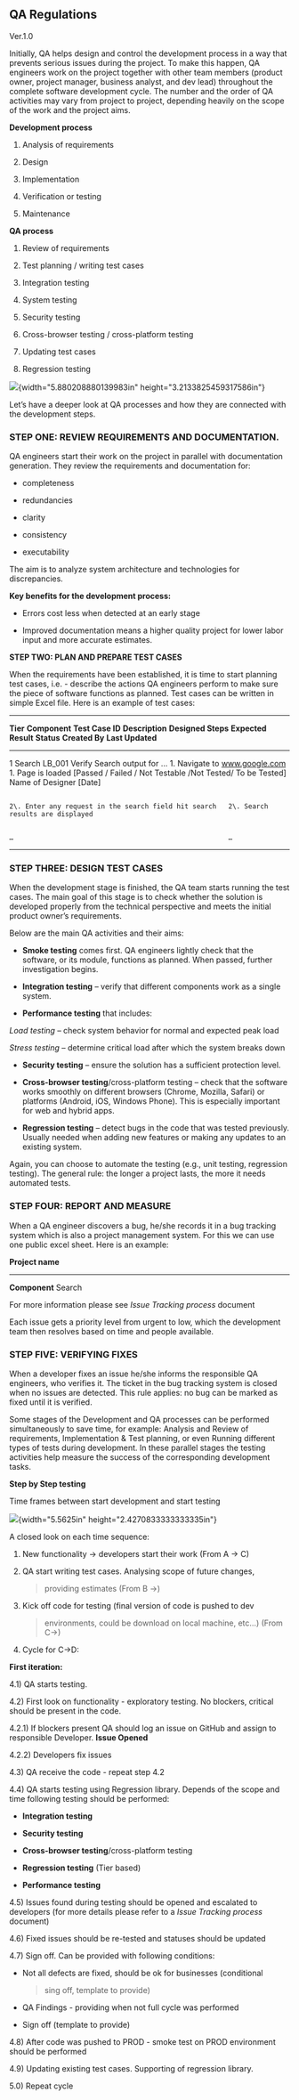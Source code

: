 **QA Regulations**
------------------

Ver.1.0

Initially, QA helps design and control the development process in a way
that prevents serious issues during the project. To make this happen, QA
engineers work on the project together with other team members (product
owner, project manager, business analyst, and dev lead) throughout the
complete software development cycle. The number and the order of QA
activities may vary from project to project, depending heavily on the
scope of the work and the project aims.

**Development process**

1)  Analysis of requirements

2)  Design

3)  Implementation

4)  Verification or testing

5)  Maintenance

**QA process**

1)  Review of requirements

2)  Test planning / writing test cases

3)  Integration testing

4)  System testing

5)  Security testing

6)  Cross-browser testing / cross-platform testing

7)  Updating test cases

8)  Regression testing

![](media/image4.png){width="5.880208880139983in"
height="3.2133825459317586in"}

Let’s have a deeper look at QA processes and how they are connected with
the development steps.

### **STEP ONE: REVIEW REQUIREMENTS AND DOCUMENTATION.**

QA engineers start their work on the project in parallel with
documentation generation. They review the requirements and documentation
for:

- completeness

- redundancies

- clarity

- consistency

- executability

The aim is to analyze system architecture and technologies for
discrepancies.

**Key benefits for the development process:**

- Errors cost less when detected at an early stage

- Improved documentation means a higher quality project for lower labor
input and more accurate estimates.

**STEP TWO: PLAN AND PREPARE TEST CASES**

When the requirements have been established, it is time to start
planning test cases, i.e. - describe the actions QA engineers perform to
make sure the piece of software functions as planned. Test cases can be
written in simple Excel file. Here is an example of test cases:

  -------------------------------------------------------------------------------------------------------------------------------------------------------------------------------------------------------------------------------------------------------------------------
  **Tier**   **Component**   **Test Case ID**   **Description**              **Designed Steps**                                     **Expected Result**                **Status**                                                     **Created By**     **Last Updated**
  ---------- --------------- ------------------ ---------------------------- ------------------------------------------------------ ---------------------------------- -------------------------------------------------------------- ------------------ ------------------
  1          Search          LB\_001            Verify Search output for …   1\. Navigate to www.google.com                         1\. Page is loaded                 \[Passed / Failed / Not Testable /Not Tested/ To be Tested\]   Name of Designer   \[Date\]
                                                                                                                                                                                                                                                         
                                                                             2\. Enter any request in the search field hit search   2\. Search results are displayed                                                                                     
                                                                                                                                                                                                                                                         
                                                                             …                                                      …                                                                                                                    
  -------------------------------------------------------------------------------------------------------------------------------------------------------------------------------------------------------------------------------------------------------------------------

### 

### 

### **STEP THREE: DESIGN TEST CASES**

When the development stage is finished, the QA team starts running the
test cases. The main goal of this stage is to check whether the solution
is developed properly from the technical perspective and meets the
initial product owner’s requirements.

Below are the main QA activities and their aims:

- **Smoke testing** comes first. QA engineers lightly check that the
software, or its module, functions as planned. When passed, further
investigation begins.

- **Integration testing** – verify that different components work as a
single system.

- **Performance testing** that includes:

*Load testing* – check system behavior for normal and expected peak load

*Stress testing* – determine critical load after which the system breaks
down

- **Security testing** – ensure the solution has a sufficient protection
level.

- **Cross-browser testing**/cross-platform testing – check that the
software works smoothly on different browsers (Chrome, Mozilla, Safari)
or platforms (Android, iOS, Windows Phone). This is especially important
for web and hybrid apps.

- **Regression testing** – detect bugs in the code that was tested
previously. Usually needed when adding new features or making any
updates to an existing system.

Again, you can choose to automate the testing (e.g., unit testing,
regression testing). The general rule: the longer a project lasts, the
more it needs automated tests.

### **STEP FOUR: REPORT AND MEASURE**

When a QA engineer discovers a bug, he/she records it in a bug tracking
system which is also a project management system. For this we can use
one public excel sheet. Here is an example:

  **Project name**
  ------------------ ------------------ ------------ -------------- -------------------------------------------- ------------------
  **Component**
  Search

For more information please see *Issue Tracking process* document

Each issue gets a priority level from urgent to low, which the
development team then resolves based on time and people available.

### **STEP FIVE: VERIFYING FIXES**

When a developer fixes an issue he/she informs the responsible QA
engineers, who verifies it. The ticket in the bug tracking system is
closed when no issues are detected. This rule applies: no bug can be
marked as fixed until it is verified.

Some stages of the Development and QA processes can be performed
simultaneously to save time, for example: Analysis and Review of
requirements, Implementation & Test planning, or even Running different
types of tests during development. In these parallel stages the testing
activities help measure the success of the corresponding development
tasks.

**Step by Step testing**

Time frames between start development and start testing

![](media/image2.png){width="5.5625in" height="2.4270833333333335in"}

A closed look on each time sequence:

1)  New functionality -&gt; developers start their work (From A -&gt; C)

2)  QA start writing test cases. Analysing scope of future changes,
    > providing estimates (From B -&gt;)

3)  Kick off code for testing (final version of code is pushed to dev
    > environments, could be download on local machine, etc…) (From
    > C-&gt;)

4)  Cycle for C-&gt;D:

**First iteration:**

4.1) QA starts testing.

4.2) First look on functionality - exploratory testing. No blockers,
critical should be present in the code.

4.2.1) If blockers present QA should log an issue on GitHub and assign
to responsible Developer. **Issue Opened**

4.2.2) Developers fix issues

4.3) QA receive the code - repeat step 4.2

4.4) QA starts testing using Regression library. Depends of the scope
and time following testing should be performed:

-   **Integration testing**

-   **Security testing**

-   **Cross-browser testing**/cross-platform testing

-   **Regression testing** (Tier based)

-   **Performance testing**

4.5) Issues found during testing should be opened and escalated to
developers (for more details please refer to a *Issue Tracking process*
document)

4.6) Fixed issues should be re-tested and statuses should be updated

4.7) Sign off. Can be provided with following conditions:

-   Not all defects are fixed, should be ok for businesses (conditional
    > sing off, template to provide)

-   QA Findings - providing when not full cycle was performed

-   Sign off (template to provide)

4.8) After code was pushed to PROD - smoke test on PROD environment
should be performed

4.9) Updating existing test cases. Supporting of regression library.

5.0) Repeat cycle
